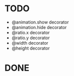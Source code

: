 # TODO

- @animation.show decorator
- @animation.hide decorator
- @ratio.x decorator
- @ratio.y decorator
- @width decorator
- @height decorator

# DONE
